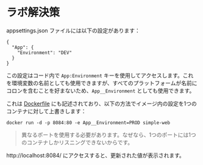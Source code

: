 # ラボ解決策

appsettings.json ファイルには以下の設定があります：



```
{
  "App": {
    "Environment": "DEV"
  }
}
```


この設定はコード内で `App:Environment` キーを使用してアクセスします。これを環境変数の名前としても使用できますが、すべてのプラットフォームが名前にコロンを含むことを好まないため、`App__Environment` としても使用できます。

これは [Dockerfile](/src/simple-web/Dockerfile) にも記述されており、以下の方法でイメージ内の設定を1つのコンテナに対して上書きします：


```
docker run -d -p 8084:80 -e App__Environment=PROD simple-web 
```


> 異なるポートを使用する必要があります。なぜなら、1つのポートには1つのコンテナしかリスニングできないからです。

http://localhost:8084/ にアクセスすると、更新された値が表示されます。
